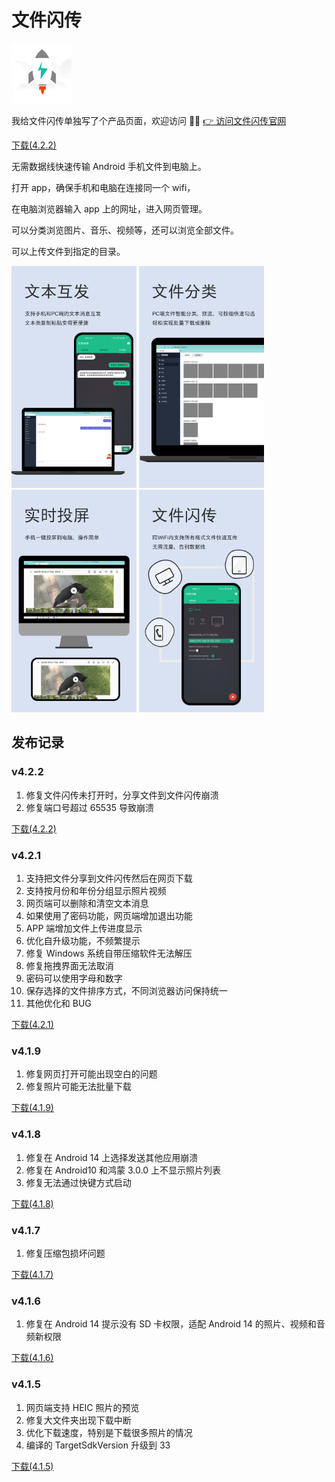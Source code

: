 # 文件闪传

![image](./img/ic_fft.png)

我给文件闪传单独写了个产品页面，欢迎访问 👏🏻
[👉 访问文件闪传官网](https://www.xiaolifaa.com)

<a class="download-btn" href="http://d.apptor.me/FFT/4.2.2/FastFileTransfer-sourceRelease-4.2.2-build65.apk"><i class="fa fa-android"></i> 下载(4.2.2)</a>

无需数据线快速传输 Android 手机文件到电脑上。

打开 app，确保手机和电脑在连接同一个 wifi，

在电脑浏览器输入 app 上的网址，进入网页管理。

可以分类浏览图片、音乐、视频等，还可以浏览全部文件。

可以上传文件到指定的目录。

<img src="./img/广告图-文本互发.png" width="200px" height="auto"/>
<img src="./img/广告图-文件分类.png" width="200px" height="auto"/>
<img src="./img/广告图-支持投屏.png" width="200px" height="auto"/>
<img src="./img/广告图-文件闪传.png" width="200px" height="auto"/>

## 发布记录

### v4.2.2

1. 修复文件闪传未打开时，分享文件到文件闪传崩溃
2. 修复端口号超过 65535 导致崩溃

<a class="download-btn" href="http://d.apptor.me/FFT/4.2.2/FastFileTransfer-sourceRelease-4.2.2-build65.apk"><i class="fa fa-android"></i> 下载(4.2.2)</a>

### v4.2.1

1. 支持把文件分享到文件闪传然后在网页下载
2. 支持按月份和年份分组显示照片视频
3. 网页端可以删除和清空文本消息
4. 如果使用了密码功能，网页端增加退出功能
5. APP 端增加文件上传进度显示
6. 优化自升级功能，不频繁提示
7. 修复 Windows 系统自带压缩软件无法解压
8. 修复拖拽界面无法取消
9. 密码可以使用字母和数字
10. 保存选择的文件排序方式，不同浏览器访问保持统一
11. 其他优化和 BUG

<a class="download-btn" href="http://d.apptor.me/FFT/4.2.1/FastFileTransfer-sourceRelease-4.2.1-build64.apk"><i class="fa fa-android"></i> 下载(4.2.1)</a>

### v4.1.9

1. 修复网页打开可能出现空白的问题
2. 修复照片可能无法批量下载

<a class="download-btn" href="http://d.apptor.me/FFT/4.1.9/FastFileTransfer-sourceRelease-4.1.9-build62.apk"><i class="fa fa-android"></i> 下载(4.1.9)</a>

### v4.1.8

1. 修复在 Android 14 上选择发送其他应用崩溃
2. 修复在 Android10 和鸿蒙 3.0.0 上不显示照片列表
3. 修复无法通过快键方式启动

<a class="download-btn" href="http://d.apptor.me/FFT/4.1.8/FastFileTransfer-sourceRelease-4.1.8-build60.apk"><i class="fa fa-android"></i> 下载(4.1.8)</a>

### v4.1.7

1. 修复压缩包损坏问题

<a class="download-btn" href="http://d.apptor.me/FFT/4.1.7/FastFileTransfer-sourceRelease-4.1.7-build59.apk"><i class="fa fa-android"></i> 下载(4.1.7)</a>

### v4.1.6

1. 修复在 Android 14 提示没有 SD 卡权限，适配 Android 14 的照片、视频和音频新权限

<a class="download-btn" href="http://d.apptor.me/FFT/4.1.6/FastFileTransfer-sourceRelease-4.1.6-build58.apk"><i class="fa fa-android"></i> 下载(4.1.6)</a>

### v4.1.5

1. 网页端支持 HEIC 照片的预览
2. 修复大文件夹出现下载中断
3. 优化下载速度，特别是下载很多照片的情况
4. 编译的 TargetSdkVersion 升级到 33

<a class="download-btn" href="http://d.apptor.me/FFT/4.1.5/FastFileTransfer-sourceRelease-4.1.5-build57.apk"><i class="fa fa-android"></i> 下载(4.1.5)</a>
